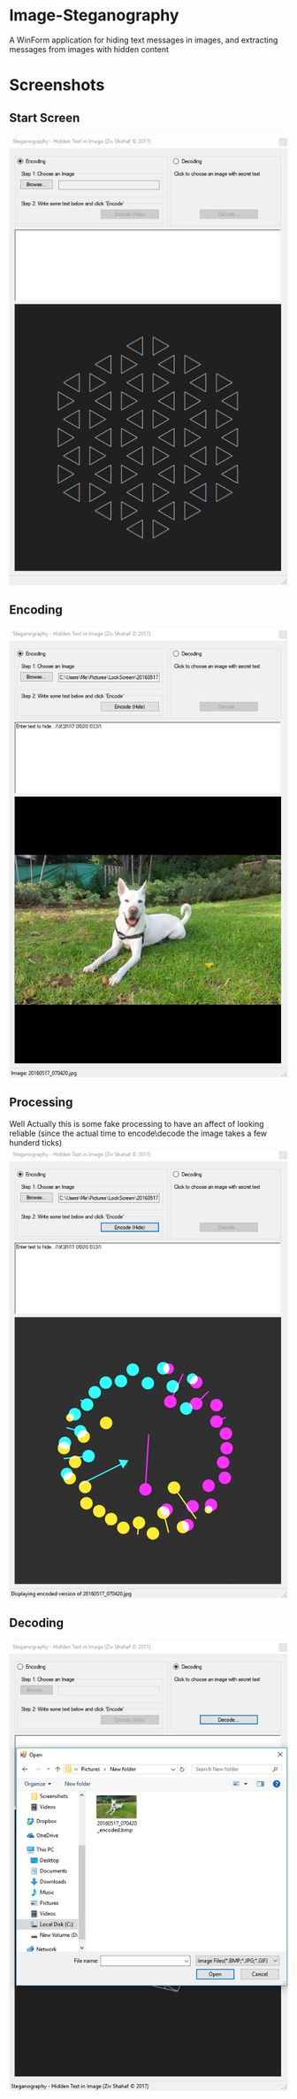 # Image-Steganography
A WinForm application for hiding text messages in images, and extracting messages from images with hidden content

# Screenshots

## Start Screen
![Alt text](/Screenshots/Idle.PNG?raw=true "Startup")

## Encoding
![Alt text](/Screenshots/Encoding.PNG?raw=true "Encoding")

## Processing
Well Actually this is some fake processing to have an affect of looking reliable (since the actual time to encode\decode the image takes a few hunderd ticks)
![Alt text](/Screenshots/Processing.PNG?raw=true "Processing")

## Decoding
![Alt text](/Screenshots/Decoding.PNG?raw=true "Decoding")
